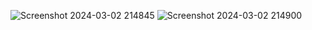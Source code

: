 ![Screenshot 2024-03-02 214845](https://github.com/Conspiracy2x/android_app_add_task/assets/87031848/bf3c5a56-88fd-4856-b815-3c8aa8de2557)
![Screenshot 2024-03-02 214900](https://github.com/Conspiracy2x/android_app_add_task/assets/87031848/263bd76f-c351-4b95-b65a-82afa32b1610)
